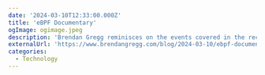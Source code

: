 ```yaml
---
date: '2024-03-10T12:33:00.000Z'
title: 'eBPF Documentary'
ogImage: ogimage.jpeg
description: 'Brendan Gregg reminisces on the events covered in the recently released eBPF documentary'
externalUrl: 'https://www.brendangregg.com/blog/2024-03-10/ebpf-documentary.html'
categories:
  - Technology
---
```


